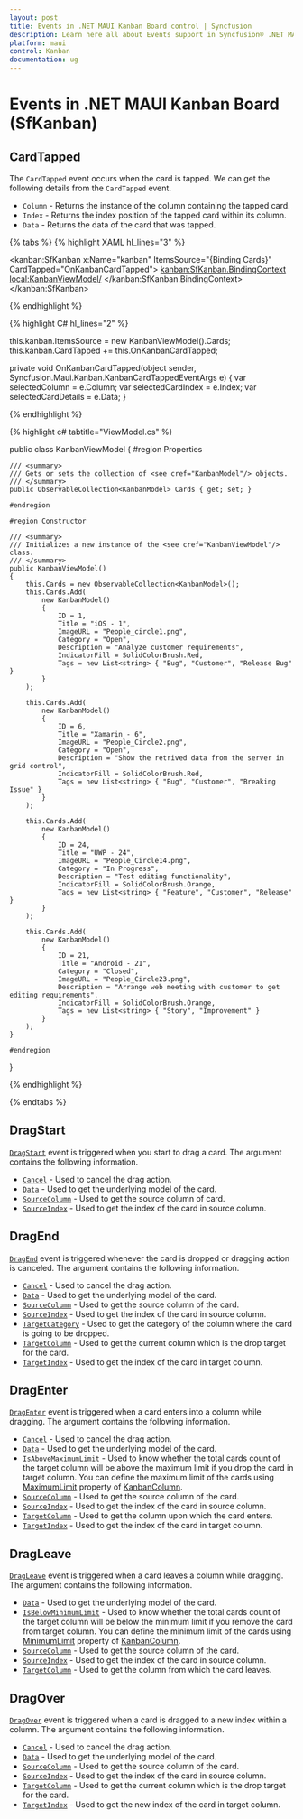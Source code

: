 ```yaml
---
layout: post
title: Events in .NET MAUI Kanban Board control | Syncfusion
description: Learn here all about Events support in Syncfusion® .NET MAUI Kanban Board (SfKanban) control, its elements and more.
platform: maui
control: Kanban
documentation: ug
---
```


# Events in .NET MAUI Kanban Board (SfKanban)

## CardTapped

The `CardTapped` event occurs when the card is tapped. We can get the following details from the `CardTapped` event.

* `Column` - Returns the instance of the column containing the tapped card.
* `Index` - Returns the index position of the tapped card within its column.
* `Data` - Returns the data of the card that was tapped.

{% tabs %}
{% highlight XAML hl_lines="3" %}

<kanban:SfKanban x:Name="kanban"
                 ItemsSource="{Binding Cards}"
                 CardTapped="OnKanbanCardTapped">
    <kanban:SfKanban.BindingContext>
        <local:KanbanViewModel/>
    </kanban:SfKanban.BindingContext>
</kanban:SfKanban>

{% endhighlight %}

{% highlight C# hl_lines="2" %}

this.kanban.ItemsSource = new KanbanViewModel().Cards;
this.kanban.CardTapped += this.OnKanbanCardTapped;

private void OnKanbanCardTapped(object sender, Syncfusion.Maui.Kanban.KanbanCardTappedEventArgs e)
{
    var selectedColumn = e.Column;
    var selectedCardIndex = e.Index;
    var selectedCardDetails = e.Data;
}

{% endhighlight %}

{% highlight c# tabtitle="ViewModel.cs" %}

public class KanbanViewModel
{
    #region Properties

    /// <summary>
    /// Gets or sets the collection of <see cref="KanbanModel"/> objects.
    /// </summary>
    public ObservableCollection<KanbanModel> Cards { get; set; }

    #endregion

    #region Constructor

    /// <summary>
    /// Initializes a new instance of the <see cref="KanbanViewModel"/> class.
    /// </summary>
    public KanbanViewModel()
    {
        this.Cards = new ObservableCollection<KanbanModel>();
        this.Cards.Add(
            new KanbanModel()
            {
                ID = 1,
                Title = "iOS - 1",
                ImageURL = "People_circle1.png",
                Category = "Open",
                Description = "Analyze customer requirements",
                IndicatorFill = SolidColorBrush.Red,
                Tags = new List<string> { "Bug", "Customer", "Release Bug" }
            }
        );

        this.Cards.Add(
            new KanbanModel()
            {
                ID = 6,
                Title = "Xamarin - 6",
                ImageURL = "People_Circle2.png",
                Category = "Open",
                Description = "Show the retrived data from the server in grid control",
                IndicatorFill = SolidColorBrush.Red,
                Tags = new List<string> { "Bug", "Customer", "Breaking Issue" }
            }
        );

        this.Cards.Add(
            new KanbanModel()
            {
                ID = 24,
                Title = "UWP - 24",
                ImageURL = "People_Circle14.png",
                Category = "In Progress",
                Description = "Test editing functionality",
                IndicatorFill = SolidColorBrush.Orange,
                Tags = new List<string> { "Feature", "Customer", "Release" }
            }
        );

        this.Cards.Add(
            new KanbanModel()
            {
                ID = 21,
                Title = "Android - 21",
                Category = "Closed",
                ImageURL = "People_Circle23.png",
                Description = "Arrange web meeting with customer to get editing requirements",
                IndicatorFill = SolidColorBrush.Orange,
                Tags = new List<string> { "Story", "Improvement" }
            }
        );
    }

    #endregion
}

{% endhighlight %}

{% endtabs %}

## DragStart

[`DragStart`](https://help.syncfusion.com/cr/maui/Syncfusion.Maui.Kanban.SfKanban.html#Syncfusion_Maui_Kanban_SfKanban_DragStart) event is triggered when you start to drag a card. The argument contains the following information.

* [`Cancel`](https://help.syncfusion.com/cr/maui/Syncfusion.Maui.Kanban.KanbanDragStartEventArgs.html#Syncfusion_Maui_Kanban_KanbanDragStartEventArgs_Cancel) - Used to cancel the drag action.
* [`Data`](https://help.syncfusion.com/cr/maui/Syncfusion.Maui.Kanban.KanbanDragEventArgs.html#Syncfusion_Maui_Kanban_KanbanDragEventArgs_Data) - Used to get the underlying model of the card.
* [`SourceColumn`](https://help.syncfusion.com/cr/maui/Syncfusion.Maui.Kanban.KanbanDragEventArgs.html#Syncfusion_Maui_Kanban_KanbanDragEventArgs_SourceColumn) - Used to get the source column of card.
* [`SourceIndex`](https://help.syncfusion.com/cr/maui/Syncfusion.Maui.Kanban.KanbanDragEventArgs.html#Syncfusion_Maui_Kanban_KanbanDragEventArgs_SourceIndex) - Used to get the index of the card in source column.   

## DragEnd  

[`DragEnd`](https://help.syncfusion.com/cr/maui/Syncfusion.Maui.Kanban.SfKanban.html#Syncfusion_Maui_Kanban_SfKanban_DragEnd) event is triggered whenever the card is dropped or dragging action is canceled. The argument contains the following information.

* [`Cancel`](https://help.syncfusion.com/cr/maui/Syncfusion.Maui.Kanban.KanbanDragEndEventArgs.html#Syncfusion_Maui_Kanban_KanbanDragEndEventArgs_Cancel) - Used to cancel the drag action.
* [`Data`](https://help.syncfusion.com/cr/maui/Syncfusion.Maui.Kanban.KanbanDragEventArgs.html#Syncfusion_Maui_Kanban_KanbanDragEventArgs_Data) - Used to get the underlying model of the card.
* [`SourceColumn`](https://help.syncfusion.com/cr/maui/Syncfusion.Maui.Kanban.KanbanDragEventArgs.html#Syncfusion_Maui_Kanban_KanbanDragEventArgs_SourceColumn) - Used to get the source column of the card.
* [`SourceIndex`](https://help.syncfusion.com/cr/maui/Syncfusion.Maui.Kanban.KanbanDragEventArgs.html#Syncfusion_Maui_Kanban_KanbanDragEventArgs_SourceIndex) - Used to get the index of the card in source column.
* [`TargetCategory`](https://help.syncfusion.com/cr/maui/Syncfusion.Maui.Kanban.KanbanDragEndEventArgs.html#Syncfusion_Maui_Kanban_KanbanDragEndEventArgs_TargetCategory) - Used to get the category of the column where the card is going to be dropped.
* [`TargetColumn`](https://help.syncfusion.com/cr/maui/Syncfusion.Maui.Kanban.KanbanDragEndEventArgs.html#Syncfusion_Maui_Kanban_KanbanDragEndEventArgs_TargetColumn) - Used to get the current column which is the drop target for the card.
* [`TargetIndex`](https://help.syncfusion.com/cr/maui/Syncfusion.Maui.Kanban.KanbanDragEndEventArgs.html#Syncfusion_Maui_Kanban_KanbanDragEndEventArgs_TargetIndex) - Used to get the index of the card in target column.

## DragEnter 

[`DragEnter`](https://help.syncfusion.com/cr/maui/Syncfusion.Maui.Kanban.SfKanban.html#Syncfusion_Maui_Kanban_SfKanban_DragEnter) event is triggered when a card enters into a column while dragging. The argument contains the following information.

* [`Cancel`](https://help.syncfusion.com/cr/maui/Syncfusion.Maui.Kanban.KanbanDragEnterEventArgs.html#Syncfusion_Maui_Kanban_KanbanDragEnterEventArgs_Cancel) - Used to cancel the drag action.
* [`Data`](https://help.syncfusion.com/cr/maui/Syncfusion.Maui.Kanban.KanbanDragEventArgs.html#Syncfusion_Maui_Kanban_KanbanDragEventArgs_Data) - Used to get the underlying model of the card.
* [`IsAboveMaximumLimit`](https://help.syncfusion.com/cr/maui/Syncfusion.Maui.Kanban.KanbanDragEnterEventArgs.html#Syncfusion_Maui_Kanban_KanbanDragEnterEventArgs_IsAboveMaximumLimit) - Used to know whether the total cards count of the target column will be above the maximum limit if you drop the card in target column. You can define the maximum limit of the cards using [MaximumLimit](https://help.syncfusion.com/cr/maui/Syncfusion.Maui.Kanban.KanbanColumn.html#Syncfusion_Maui_Kanban_KanbanColumn_MaximumLimit) property of [KanbanColumn](https://help.syncfusion.com/cr/maui/Syncfusion.Maui.Kanban.KanbanColumn.html). 
* [`SourceColumn`](https://help.syncfusion.com/cr/maui/Syncfusion.Maui.Kanban.KanbanDragEventArgs.html#Syncfusion_Maui_Kanban_KanbanDragEventArgs_SourceColumn) - Used to get the source column of the card.
* [`SourceIndex`](https://help.syncfusion.com/cr/maui/Syncfusion.Maui.Kanban.KanbanDragEventArgs.html#Syncfusion_Maui_Kanban_KanbanDragEventArgs_SourceIndex) - Used to get the index of the card in source column.
* [`TargetColumn`](https://help.syncfusion.com/cr/maui/Syncfusion.Maui.Kanban.KanbanDragEnterEventArgs.html#Syncfusion_Maui_Kanban_KanbanDragEnterEventArgs_TargetColumn) - Used to get the column upon which the card enters.
* [`TargetIndex`](https://help.syncfusion.com/cr/maui/Syncfusion.Maui.Kanban.KanbanDragEnterEventArgs.html#Syncfusion_Maui_Kanban_KanbanDragEnterEventArgs_TargetIndex) - Used to get the index of the card in target column.

## DragLeave 

[`DragLeave`](https://help.syncfusion.com/cr/maui/Syncfusion.Maui.Kanban.SfKanban.html#Syncfusion_Maui_Kanban_SfKanban_DragLeave) event is triggered when a card leaves a column while dragging. The argument contains the following information.

* [`Data`](https://help.syncfusion.com/cr/maui/Syncfusion.Maui.Kanban.KanbanDragEventArgs.html#Syncfusion_Maui_Kanban_KanbanDragEventArgs_Data) - Used to get the underlying model of the card.
* [`IsBelowMinimumLimit`](https://help.syncfusion.com/cr/maui/Syncfusion.Maui.Kanban.KanbanDragLeaveEventArgs.html#Syncfusion_Maui_Kanban_KanbanDragLeaveEventArgs_IsBelowMinimumLimit) - Used to know whether the total cards count of the target column will be below the minimum limit if you remove the card from target column. You can define the minimum limit of the cards using [MinimumLimit](https://help.syncfusion.com/cr/maui/Syncfusion.Maui.Kanban.KanbanColumn.html#Syncfusion_Maui_Kanban_KanbanColumn_MinimumLimit) property of [KanbanColumn](https://help.syncfusion.com/cr/maui/Syncfusion.Maui.Kanban.KanbanColumn.html).
* [`SourceColumn`](https://help.syncfusion.com/cr/maui/Syncfusion.Maui.Kanban.KanbanDragEventArgs.html#Syncfusion_Maui_Kanban_KanbanDragEventArgs_SourceColumn) - Used to get the source column of the card.
* [`SourceIndex`](https://help.syncfusion.com/cr/maui/Syncfusion.Maui.Kanban.KanbanDragEventArgs.html#Syncfusion_Maui_Kanban_KanbanDragEventArgs_SourceIndex) - Used to get the index of the card in source column.
* [`TargetColumn`](https://help.syncfusion.com/cr/maui/Syncfusion.Maui.Kanban.KanbanDragLeaveEventArgs.html#Syncfusion_Maui_Kanban_KanbanDragLeaveEventArgs_TargetColumn) - Used to get the column from which the card leaves.

## DragOver

[`DragOver`](https://help.syncfusion.com/cr/maui/Syncfusion.Maui.Kanban.SfKanban.html#Syncfusion_Maui_Kanban_SfKanban_DragOver) event is triggered when a card is dragged to a new index within a column. The argument contains the following information.

* [`Cancel`](https://help.syncfusion.com/cr/maui/Syncfusion.Maui.Kanban.KanbanDragOverEventArgs.html#Syncfusion_Maui_Kanban_KanbanDragOverEventArgs_Cancel) - Used to cancel the drag action.
* [`Data`](https://help.syncfusion.com/cr/maui/Syncfusion.Maui.Kanban.KanbanDragEventArgs.html#Syncfusion_Maui_Kanban_KanbanDragEventArgs_Data) - Used to get the underlying model of the card.
* [`SourceColumn`](https://help.syncfusion.com/cr/maui/Syncfusion.Maui.Kanban.KanbanDragEventArgs.html#Syncfusion_Maui_Kanban_KanbanDragEventArgs_SourceColumn) - Used to get the source column of the card.
* [`SourceIndex`](https://help.syncfusion.com/cr/maui/Syncfusion.Maui.Kanban.KanbanDragEventArgs.html#Syncfusion_Maui_Kanban_KanbanDragEventArgs_SourceIndex) - Used to get the index of the card in source column.
* [`TargetColumn`](https://help.syncfusion.com/cr/maui/Syncfusion.Maui.Kanban.KanbanDragOverEventArgs.html#Syncfusion_Maui_Kanban_KanbanDragOverEventArgs_TargetColumn) - Used to get the current column which is the drop target for the card.
* [`TargetIndex`](https://help.syncfusion.com/cr/maui/Syncfusion.Maui.Kanban.KanbanDragOverEventArgs.html#Syncfusion_Maui_Kanban_KanbanDragOverEventArgs_TargetIndex) - Used to get the new index of the card in target column.